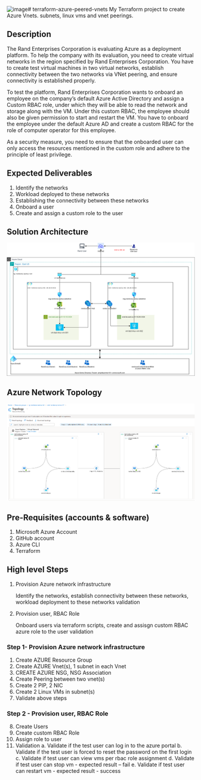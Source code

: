 ![image](https://github.com/r-anand/terraform-azure-peered-vnets/assets/6134697/67a4711c-35f2-4680-98f0-297348ef27b1)# terraform-azure-peered-vnets
My Terraform project to create Azure Vnets. subnets, linux vms and vnet peerings.

## Description

The Rand Enterprises Corporation is evaluating Azure as a deployment platform. To help the company with its evaluation, you need to create virtual networks in the region specified by Rand Enterprises Corporation. You have to create test virtual machines in two virtual networks, establish connectivity between the two networks via VNet peering, and ensure connectivity is established properly.

To test the platform, Rand Enterprises Corporation wants to onboard an employee on the company’s default Azure Active Directory and assign a Custom RBAC role, under which they will be able to read the network and storage along with the VM. Under this custom RBAC, the employee should also be given permission to start and restart the VM. You have to onboard the employee under the default Azure AD and create a custom RBAC for the role of computer operator for this employee.

As a security measure, you need to ensure that the onboarded user can only access the resources mentioned in the custom role and adhere to the principle of least privilege.

## Expected Deliverables

1. Identify the networks
2. Workload deployed to these networks
3. Establishing the connectivity between these networks
4. Onboard a user
5. Create and assign a custom role to the user


## Solution Architecture

![Solution Architecture](./screenshots/01-%20randcorp-solution-architecture-in-azure.png)

## Azure Network Topology

![Network Topology](./screenshots/02-%20randcorp-azure-network-topology-01.png)


## Pre-Requisites (accounts & software)

1. Microsoft Azure Account
2. GitHub account
3. Azure CLI
4. Terraform

## High level Steps

1. Provision Azure network infrastructure
   
   Identify the networks, establish connectivity between these networks, workload deployment to these networks 
   validation

2. Provision user, RBAC Role
   
   Onboard users via terraform scripts, create and assisgn custom RBAC azure role to the user
   validation


### Step 1- Provision Azure network infrastructure

1. Create AZURE Resource Group
2. Create AZURE Vnet(s), 1 subnet in each Vnet
3. CREATE AZURE NSG, NSG Association
4. Create Peering between two vnet(s)
5. Create 2 PIP, 2 NIC
6. Create 2 Linux VMs in subnet(s)
7. Validate above steps

### Step 2 - Provision user, RBAC Role
8. Create Users
9. Create custom RBAC Role
10. Assign role to user
11. Validation
   a. Validate if the test user can log in to the azure portal
   b. Validate if the test user is forced to reset the password on the first login
   c. Validate if test user can view vms per rbac role assignment
   d. Validate if test user can stop vm - expected result – fail
   e. Validate if test user can restart vm - expected result - success

